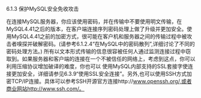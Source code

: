 6.1.3 保护MySQL安全免收攻击

在连接MySQL服务器，你应该使用密码，并在传输中不要使用明文传输，在MySQL4.41之后的版本，在客户端连接序列密码处理上做了升级并更加安全。使用MySQL4.41之前的加密方式，很可能在客户机和服务器之间的传输过程中被攻击者嗅探并破解密码。(请参考6.1.2.4“在MySQL中的密码散列”,详细讨论了不同的密码处理方法。)
所有以文本形式传输的信息很容被任何人通过监测连接过程中窃取到。如果服务器和客户端的连接在一个不被信任的网络上，考虑到这点，你可以利用压缩协议增加破译的难度，你也可以
使用MySQL内部支持的SSL套接字使连接更加安全，详细请参见6.3.9“使用SSL安全连接”。另外,也可以使用SSH方式加密TCP/IP连接。具体可以参考SSH开源官方连接http://www.openssh.org/,或者商业网站http://www.ssh.com/。
